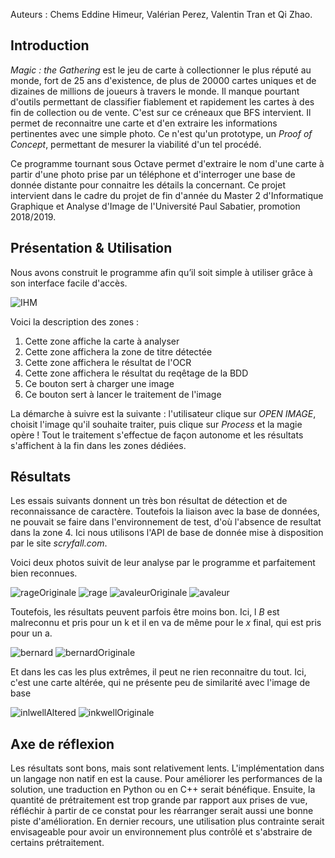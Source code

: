 


Auteurs : Chems Eddine Himeur, Valérian Perez, Valentin Tran et Qi Zhao.


## Introduction

_Magic : the Gathering_ est le jeu de carte à collectionner le plus réputé au monde, fort de 25 ans d'existence, de plus de 20000 cartes uniques et de dizaines de millions de joueurs à travers le monde. Il manque pourtant d'outils permettant de classifier fiablement et rapidement les cartes à des fin de collection ou de vente. C'est sur ce créneaux que BFS intervient. Il permet de reconnaitre une carte et d'en extraire les informations pertinentes avec une simple photo. Ce n'est qu'un prototype, un _Proof of Concept_, permettant de mesurer la viabilité d'un tel procédé.

Ce programme tournant sous Octave permet d'extraire le nom d'une carte à partir d'une photo prise par un téléphone et d'interroger une base de donnée distante pour connaitre les détails la concernant. Ce projet intervient dans le cadre du projet de fin d'année du Master 2 d'Informatique Graphique et Analyse d'Image de l'Université Paul Sabatier, promotion 2018/2019.

## Présentation & Utilisation

Nous avons construit le programme afin qu’il soit simple à utiliser grâce à son interface facile d'accès. 

![IHM](/website_ressources/IHM.jpg)

Voici la description des zones :
1. Cette zone affiche la carte à analyser
1. Cette zone affichera la zone de titre détectée
1. Cette zone affichera le résultat de l'OCR
1. Cette zone affichera le résultat du reqêtage de la BDD
1. Ce bouton sert à charger une image
1. Ce bouton sert à lancer le traitement de l'image

La démarche à suivre est la suivante : l'utilisateur clique sur _OPEN IMAGE_, choisit l'image qu'il souhaite traiter, puis clique sur _Process_ et la magie opère ! Tout le traitement s'effectue de façon autonome et les résultats s'affichent à la fin dans les zones dédiées.

## Résultats
Les essais suivants donnent un très bon résultat de détection et de reconnaissance de caractère. Toutefois la liaison avec la base de données, ne pouvait se faire dans l'environnement de test, d'où l'absence de resultat dans la zone 4. Ici nous utilisons l'API de base de donnée mise à disposition par le site _scryfall.com_.

Voici deux photos suivit de leur analyse par le programme et parfaitement bien reconnues.

![rageOriginale](/website_ressources/rageOriginale.jpg)
![rage](/website_ressources/rage.JPG)
![avaleurOriginale](/website_ressources/avaleurOriginale.jpg)
![avaleur](/website_ressources/avaleur.JPG)

Toutefois, les résultats peuvent parfois être moins bon. Ici, l *B* est malreconnu et pris pour un k et il en va de même pour le *x* final, qui est pris pour un a.

![bernard](/website_ressources/bernardOriginale.jpg)
![bernardOriginale](/website_ressources/bernard.jpg)

Et dans les cas les plus extrêmes, il peut ne rien reconnaitre du tout. Ici, c'est une carte altérée, qui ne présente peu de similarité avec l'image de base

![inlwellAltered](/website_ressources/inkwellAltered.jpg)
![inkwellOriginale](/website_ressources/inkwellOriginale.jpg)

## Axe de réflexion

Les résultats sont bons, mais sont relativement lents. L'implémentation dans un langage non natif en est la cause.
Pour améliorer les performances de la solution, une traduction en Python ou en C++ serait bénéfique.
Ensuite, la quantité de prétraitement est trop grande par rapport aux prises de vue, réfléchir à partir de ce constat pour les réarranger serait aussi une bonne piste d'amélioration.
En dernier recours, une utilisation plus contrainte serait envisageable pour avoir un environnement plus contrôlé et s'abstraire de certains prétraitement.
